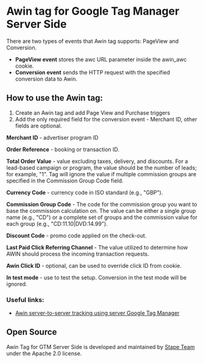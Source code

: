 # Awin tag for Google Tag Manager Server Side

There are two types of events that Awin tag supports: PageView and Conversion. 

- **PageView event** stores the awc URL parameter inside the awin_awc cookie. 
- **Conversion event** sends the HTTP request with the specified conversion data to Awin.

## How to use the Awin tag:

1. Create an Awin tag and add Page View and Purchase triggers
2. Add the only required field for the conversion event - Merchant ID, other fields are optional.

**Merchant ID** -  advertiser program ID

**Order Reference** - booking or transaction ID.

**Total Order Value** - value excluding taxes, delivery, and discounts. For a lead-based campaign or program, the value should be the number of leads; for example, "1". Tag will ignore the value if multiple commission groups are specified in the Commission Group Code field.

**Currency Code** -  currency code in ISO standard (e.g., "GBP").

**Commission Group Code** - The code for the commission group you want to base the commission calculation on. The value can be either a single group name (e.g., "CD") or a complete set of groups and the commission value for each group (e.g., "CD:11.10|DVD:14.99").

**Discount Code** - promo code applied on the check-out.

**Last Paid Click Referring Channel** - The value utilized to determine how AWIN should process the incoming transaction requests.

**Awin Click ID** - optional, can be used to override click ID from cookie.

**In test mode** - use to test the setup. Conversion in the test mode will be ignored.


### Useful links:

- [Awin server-to-server tracking using server Google Tag Manager](https://stape.io/blog/awin-server-to-server-tracking-using-server-google-tag-manager)

## Open Source

Awin Tag for GTM Server Side is developed and maintained by [Stape Team](https://stape.io/) under the Apache 2.0 license.
